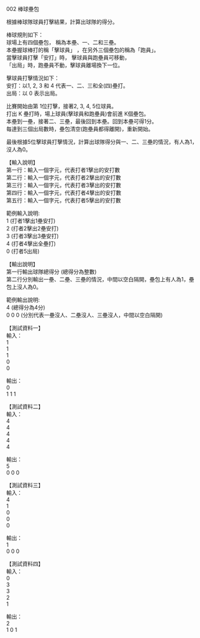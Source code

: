 002 棒球壘包  
  
根據棒球隊球員打擊結果，計算出球隊的得分。  
  
棒球規則如下：  
球場上有四個壘包， 稱為本壘、一、二和三壘。  
本壘握球棒打的稱「擊球員」 ，在另外三個壘包的稱為「跑員」。  
當擊球員打擊「安打」時， 擊球員與跑壘員可移動，  
「出局」時，跑壘員不動，擊球員離場換下一位。  
  
擊球員打擊情況如下：  
安打：以1, 2, 3 和 4 代表一、二、三和全(四)壘打。  
出局：以 0 表示出局。  
  
比賽開始由第 1位打擊，接著2, 3, 4, 5位球員。  
打出 K 壘打時，場上球員(擊球員和跑壘員)會前進 K個壘包。  
本壘到一壘，接著二、三壘，最後回到本壘。回到本壘可得1分。  
每達到三個出局數時，壘包清空(跑壘員都得離開)，重新開始。  
  
最後根據5位擊球員打擊情況，計算出球隊得分與一、二、三壘的情況，有人為1，沒人為0。  
  
【輸入說明】  
第一行：輸入一個字元，代表打者1擊出的安打數  
第二行：輸入一個字元，代表打者2擊出的安打數  
第三行：輸入一個字元，代表打者3擊出的安打數  
第四行：輸入一個字元，代表打者4擊出的安打數  
第五行：輸入一個字元，代表打者5擊出的安打數  
  
範例輸入說明:  
1 (打者1擊出1壘安打)  
2 (打者2擊出2壘安打)  
3 (打者3擊出3壘安打)  
4 (打者4擊出全壘打)  
0 (打者5出局)  
  
【輸出說明】  
第一行輸出球隊總得分 (總得分為整數)  
第二行分別輸出一壘、二壘、三壘的情況，中間以空白隔開，壘包上有人為1，壘包上沒人為0。  
  
範例輸出說明:  
4 (總得分為4分)  
0 0 0 (分別代表一壘沒人、二壘沒人、三壘沒人，中間以空白隔開)  
  
【測試資料一】  
輸入：  
1  
1  
1  
0  
0  
  
輸出：  
0  
1 1 1  
  
【測試資料二】  
輸入：  
4  
4  
4  
4  
4  
  
輸出：  
5  
0 0 0  
  
【測試資料三】  
輸入：  
4  
1  
0  
0  
0  
  
輸出：  
1  
0 0 0  
  
【測試資料四】  
輸入：  
0  
3  
3  
2  
1  
  
輸出：  
2  
1 0 1  
